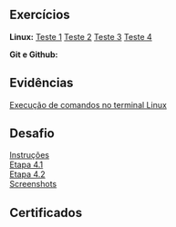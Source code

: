 ## Exercícios 
**Linux:**  [Teste 1](exercicios/Teste1.txt) [Teste 2](exercicios/Teste2.txt) [Teste 3](exercicios/Teste3.txt) [Teste 4](exercicios/Teste4.txt)
  
**Git e Github:** 
  
## Evidências  
[Execução de comandos no terminal Linux](evidencias/Linux)  

## Desafio  
[Instruções](./desafio/README.md)  
[Etapa 4.1](./desafio/etapa-4.1)  
[Etapa 4.2](./desafio/screenshots/5-agendamento.png)  
[Screenshots](./desafio/screenshots)  

## Certificados  


